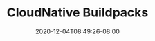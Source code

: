 ---
title: "CloudNative Buildpacks"
date: 2020-12-04T08:49:26-08:00
draft: true

github: "https://github.com/buildpacks"
homepage: "https://buildpacks.io"
icon: buildpacks.png
sponsors: []
tagline_1: ""
tagline_2: ""
---
